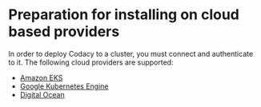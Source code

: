 # Preparation for installing on cloud based providers

In order to deploy Codacy to a cluster, you must connect and authenticate to it.
The following cloud providers are supported:

-   [Amazon EKS](eks.md)
-   [Google Kubernetes Engine](gke.md)
-   [Digital Ocean](doks.md)
